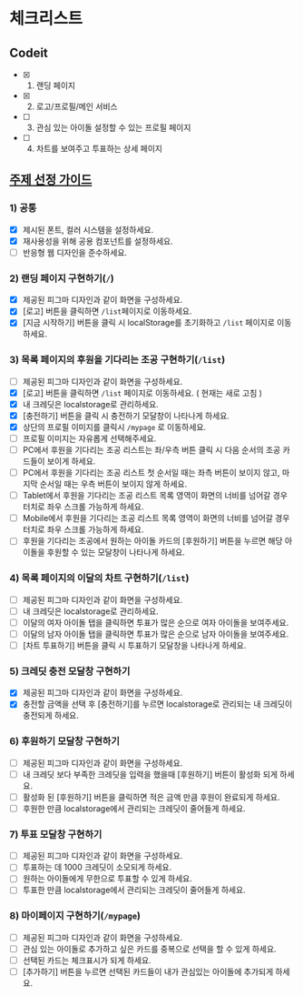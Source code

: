 # 체크리스트

## Codeit

- [x] 1. 랜딩 페이지
- [x] 2. 로고/프로필/메인 서비스
- [ ] 3. 관심 있는 아이돌 설정할 수 있는 프로필 페이지
- [ ] 4. 차트를 보여주고 투표하는 상세 페이지

## [주제 선정 가이드](https://codeit.notion.site/_-1a46fd228e8d81b3bda8e073f5b5876e)

### 1) 공통

- [x] 제시된 폰트, 컬러 시스템을 설정하세요.
- [x] 재사용성을 위해 공용 컴포넌트를 설정하세요.
- [ ] 반응형 웹 디자인을 준수하세요.

### 2) 랜딩 페이지 구현하기(`/`)

- [x] 제공된 피그마 디자인과 같이 화면을 구성하세요.
- [x] [로고] 버튼을 클릭하면 `/list`페이지로 이동하세요.
- [x] [지금 시작하기] 버튼을 클릭 시 localStorage를 초기화하고 `/list` 페이지로 이동하세요.

### 3) 목록 페이지의 후원을 기다리는 조공 구현하기(`/list`)

- [ ] 제공된 피그마 디자인과 같이 화면을 구성하세요.
- [x] [로고] 버튼을 클릭하면 `/list` 페이지로 이동하세요. ( 현재는 새로 고침 )
- [x] 내 크레딧은 localstorage로 관리하세요.
- [x] [충전하기] 버튼을 클릭 시 충전하기 모달창이 나타나게 하세요.
- [x] 상단의 프로필 이미지를 클릭시 `/mypage` 로 이동하세요.
- [ ] 프로필 이미지는 자유롭게 선택해주세요.
- [ ] PC에서 후원을 기다리는 조공 리스트는 좌/우측 버튼 클릭 시 다음 순서의 조공 카드들이 보이게 하세요.
- [ ] PC에서 후원을 기다리는 조공 리스트 첫 순서일 때는 좌측 버튼이 보이지 않고, 마지막 순서일 때는 우측 버튼이 보이지 않게 하세요.
- [ ] Tablet에서 후원을 기다리는 조공 리스트 목록 영역이 화면의 너비를 넘어갈 경우 터치로 좌우 스크롤 가능하게 하세요.
- [ ] Mobile에서 후원을 기다리는 조공 리스트 목록 영역이 화면의 너비를 넘어갈 경우 터치로 좌우 스크롤 가능하게 하세요.
- [ ] 후원을 기다리는 조공에서 원하는 아이돌 카드의 [후원하기] 버튼을 누르면 해당 아이돌을 후원할 수 있는 모달창이 나타나게 하세요.

### 4) 목록 페이지의 이달의 차트 구현하기(`/list`)

- [ ] 제공된 피그마 디자인과 같이 화면을 구성하세요.
- [ ] 내 크레딧은 localstorage로 관리하세요.
- [ ] 이달의 여자 아이돌 탭을 클릭하면 투표가 많은 순으로 여자 아이돌을 보여주세요.
- [ ] 이달의 남자 아이돌 탭을 클릭하면 투표가 많은 순으로 남자 아이돌을 보여주세요.
- [ ] [차트 투표하기] 버튼을 클릭 시 투표하기 모달창을 나타나게 하세요.

### 5) 크레딧 충전 모달창 구현하기

- [x] 제공된 피그마 디자인과 같이 화면을 구성하세요.
- [x] 충전할 금액을 선택 후 [충전하기]를 누르면 localstorage로 관리되는 내 크레딧이 충전되게 하세요.

### 6) 후원하기 모달창 구현하기

- [ ] 제공된 피그마 디자인과 같이 화면을 구성하세요.
- [ ] 내 크레딧 보다 부족한 크레딧을 입력을 했을때 [후원하기] 버튼이 활성화 되게 하세요.
- [ ] 활성화 된 [후원하기] 버튼을 클릭하면 적은 금액 만큼 후원이 완료되게 하세요.
- [ ] 후원한 만큼 localstorage에서 관리되는 크레딧이 줄어들게 하세요.

### 7) 투표 모달창 구현하기

- [ ] 제공된 피그마 디자인과 같이 화면을 구성하세요.
- [ ] 투표하는 데 1000 크레딧이 소모되게 하세요.
- [ ] 원하는 아이돌에게 무한으로 투표할 수 있게 하세요.
- [ ] 투표한 만큼 localstorage에서 관리되는 크레딧이 줄어들게 하세요.

### 8) 마이페이지 구현하기(`/mypage`)

- [ ] 제공된 피그마 디자인과 같이 화면을 구성하세요.
- [ ] 관심 있는 아이돌로 추가하고 싶은 카드를 중복으로 선택을 할 수 있게 하세요.
- [ ] 선택된 카드는 체크표시가 되게 하세요.
- [ ] [추가하기] 버튼을 누르면 선택된 카드들이 내가 관심있는 아이돌에 추가되게 하세요.
